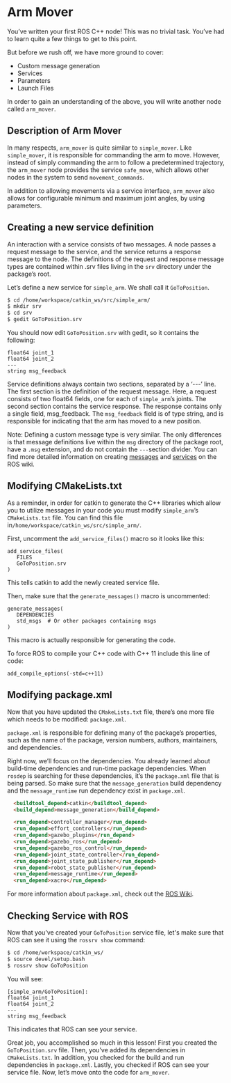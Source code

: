 # Arm Mover

You’ve written your first ROS C++ node! This was no trivial task. You’ve had to learn quite a few things to get to this point.

But before we rush off, we have more ground to cover:

- Custom message generation
- Services
- Parameters
- Launch Files

In order to gain an understanding of the above, you will write another node called `arm_mover`.

## Description of Arm Mover

In many respects, `arm_mover` is quite similar to `simple_mover`. Like `simple_mover`, it is responsible for commanding the arm to move. However, instead of simply commanding the arm to follow a predetermined trajectory, the `arm_mover` node provides the service `safe_move`, which allows other nodes in the system to send `movement_commands`.

In addition to allowing movements via a service interface, `arm_mover` also allows for configurable minimum and maximum joint angles, by using parameters.

## Creating a new service definition

An interaction with a service consists of two messages. A node passes a request message to the service, and the service returns a response message to the node. The definitions of the request and response message types are contained within .srv files living in the `srv` directory under the package’s root.

Let’s define a new service for `simple_arm`. We shall call it `GoToPosition`.

```sh
$ cd /home/workspace/catkin_ws/src/simple_arm/
$ mkdir srv
$ cd srv
$ gedit GoToPosition.srv
```

You should now edit `GoToPosition.srv` with gedit, so it contains the following:

```text
float64 joint_1
float64 joint_2
---
string msg_feedback
```

Service definitions always contain two sections, separated by a ‘---’ line. The first section is the definition of the request message. Here, a request consists of two float64 fields, one for each of `simple_arm`’s joints. The second section contains the service response. The response contains only a single field, msg_feedback. The `msg_feedback` field is of type string, and is responsible for indicating that the arm has moved to a new position.

Note: Defining a custom message type is very similar. The only differences is that message definitions live within the `msg` directory of the package root, have a `.msg` extension, and do not contain the `---`section divider. You can find more detailed information on creating [messages](http://wiki.ros.org/msg) and [services](http://wiki.ros.org/srv) on the ROS wiki.

## Modifying CMakeLists.txt

As a reminder, in order for catkin to generate the C++ libraries which allow you to utilize messages in your code you must modify `simple_arm`’s `CMakeLists.txt` file. You can find this file in`/home/workspace/catkin_ws/src/simple_arm/`.

First, uncomment the `add_service_files()` macro so it looks like this:

```text
add_service_files(
   FILES
   GoToPosition.srv
)
```

This tells catkin to add the newly created service file.

Then, make sure that the `generate_messages()` macro is uncommented:

```text
generate_messages(
   DEPENDENCIES
   std_msgs  # Or other packages containing msgs
)
```

This macro is actually responsible for generating the code.

To force ROS to compile your C++ code with C++ 11 include this line of code:

```text
add_compile_options(-std=c++11)
```

## Modifying package.xml

Now that you have updated the `CMakeLists.txt` file, there’s one more file which needs to be modified: `package.xml`.

`package.xml` is responsible for defining many of the package’s properties, such as the name of the package, version numbers, authors, maintainers, and dependencies.

Right now, we’ll focus on the dependencies. You already learned about build-time dependencies and run-time package dependencies. When `rosdep` is searching for these dependencies, it’s the `package.xml` file that is being parsed. So make sure that the `message_generation` build dependency and the `message_runtime` run dependency exist in `package.xml`.

```html
  <buildtool_depend>catkin</buildtool_depend>
  <build_depend>message_generation</build_depend>

  <run_depend>controller_manager</run_depend>
  <run_depend>effort_controllers</run_depend>
  <run_depend>gazebo_plugins</run_depend>
  <run_depend>gazebo_ros</run_depend>
  <run_depend>gazebo_ros_control</run_depend>
  <run_depend>joint_state_controller</run_depend>
  <run_depend>joint_state_publisher</run_depend>
  <run_depend>robot_state_publisher</run_depend>
  <run_depend>message_runtime</run_depend>
  <run_depend>xacro</run_depend>
```

For more information about `package.xml`, check out the [ROS Wiki](http://wiki.ros.org/catkin/package.xml).

## Checking Service with ROS

Now that you’ve created your `GoToPosition` service file, let's make sure that ROS can see it using the `rossrv show` command:

```sh
$ cd /home/workspace/catkin_ws/
$ source devel/setup.bash
$ rossrv show GoToPosition
```

You will see:

```text
[simple_arm/GoToPosition]:
float64 joint_1
float64 joint_2
---
string msg_feedback
```

This indicates that ROS can see your service.

Great job, you accomplished so much in this lesson! First you created the `GoToPosition.srv` file. Then, you’ve added its dependencies in `CMakeLists.txt`. In addition, you checked for the build and run dependencies in `package.xml`. Lastly, you checked if ROS can see your service file. Now, let’s move onto the code for `arm_mover`.